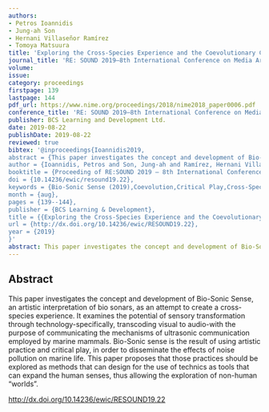 ```yaml
---
authors:
- Petros Ioannidis
- Jung-ah Son
- Hernani Villaseñor Ramírez
- Tomoya Matsuura
title: 'Exploring the Cross-Species Experience and the Coevolutionary Capacity: Sensorial Transcoding and Critical Play Design of Bio-Sonic Sense'
journal_title: 'RE: SOUND 2019–8th International Conference on Media Art, Science, and Technology 8'
volume:
issue:
category: proceedings
firstpage: 139
lastpage: 144
pdf_url: https://www.nime.org/proceedings/2018/nime2018_paper0006.pdf
conference_title: 'RE: SOUND 2019–8th International Conference on Media Art, Science, and Technology'
publisher: BCS Learning and Development Ltd.
date: 2019-08-22
publishDate: 2019-08-22
reviewed: true
bibtex: '@inproceedings{Ioannidis2019,
abstract = {This paper investigates the concept and development of Bio-Sonic Sense, an artistic interpretation of bio sonars, as an attempt to create a cross-species experience. It examines the potential of sensory transformation through technology-specifically, transcoding visual to audio-with the purpose of communicating the mechanisms of ultrasonic communication employed by marine mammals. Bio-Sonic sense is the result of using artistic practice and critical play, in order to disseminate the effects of noise pollution on marine life. This paper proposes that those practices should be explored as methods that can design for the use of technics as tools that can expand the human senses, thus allowing the exploration of non-human "worlds".},
author = {Ioannidis, Petros and Son, Jung-ah and Ramírez, Hernani Villaseñor and Matsuura, Tomoya},
booktitle = {Proceeding of RE:SOUND 2019 – 8th International Conference on Media Art, Science, and Technology (RE:SOUND 2019)},
doi = {10.14236/ewic/resound19.22},
keywords = {Bio-Sonic Sense (2019),Coevolution,Critical Play,Cross-Species Experience,Echolocation,Play Design,Transcoding},
month = {aug},
pages = {139--144},
publisher = {BCS Learning & Development},
title = {{Exploring the Cross-Species Experience and the Coevolutionary Capacity: Sensorial Transcoding and Critical Play Design of Bio-Sonic Sense}},
url = {http://dx.doi.org/10.14236/ewic/RESOUND19.22},
year = {2019}
}'
abstract: This paper investigates the concept and development of Bio-Sonic Sense, an artistic interpretation of bio sonars, as an attempt to create a cross-species experience. It examines the potential of sensory transformation through technology-specifically, transcoding visual to audio-with the purpose of communicating the mechanisms of ultrasonic communication employed by marine mammals. Bio-Sonic sense is the result of using artistic practice and critical play, in order to disseminate the effects of noise pollution on marine life. This paper proposes that those practices should be explored as methods that can design for the use of technics as tools that can expand the human senses, thus allowing the exploration of non-human “worlds”.
---
```


## Abstract

This paper investigates the concept and development of Bio-Sonic Sense, an artistic interpretation of bio sonars, as an attempt to create a cross-species experience. It examines the potential of sensory transformation through technology-specifically, transcoding visual to audio-with the purpose of communicating the mechanisms of ultrasonic communication employed by marine mammals. Bio-Sonic sense is the result of using artistic practice and critical play, in order to disseminate the effects of noise pollution on marine life. This paper proposes that those practices should be explored as methods that can design for the use of technics as tools that can expand the human senses, thus allowing the exploration of non-human “worlds”.

http://dx.doi.org/10.14236/ewic/RESOUND19.22
